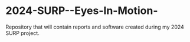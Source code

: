 # 2024-SURP--Eyes-In-Motion-
Repository that will contain reports and software created during my 2024 SURP project.  
